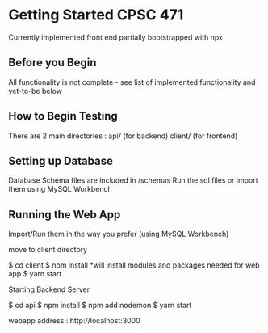 # Getting Started CPSC 471 

Currently implemented front end partially bootstrapped with npx

## Before you Begin
All functionality is not complete - see list of implemented functionality and yet-to-be below

## How to Begin Testing
There are 2 main directories :
api/ (for backend)
client/ (for frontend)


## Setting up Database
Database Schema files are included in /schemas
Run the sql files or import them using MySQL Workbench


## Running the Web App
Import/Run them in the way you prefer (using MySQL Workbench)

move to client directory

$ cd client
$ npm install *will install modules and packages needed for web app
$ yarn start


Starting Backend Server

$ cd api
$ npm install
$ npm add nodemon 
$ yarn start


webapp address : http://localhost:3000